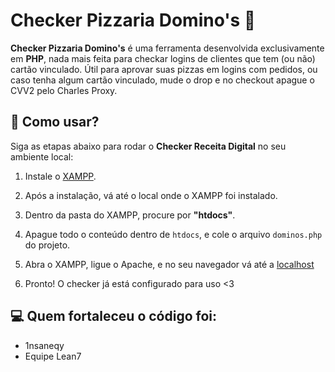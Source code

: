 # Checker Pizzaria Domino's 🍕

**Checker Pizzaria Domino's** é uma ferramenta desenvolvida exclusivamente em **PHP**, nada mais feita para checkar logins de clientes que tem (ou não) cartão vinculado. Útil para aprovar suas pizzas em logins com pedidos, ou caso tenha algum cartão vinculado, mude o drop e no checkout apague o CVV2 pelo Charles Proxy.

## 💊 Como usar?

Siga as etapas abaixo para rodar o **Checker Receita Digital** no seu ambiente local:

1. Instale o [XAMPP](https://www.apachefriends.org/download.html).

2. Após a instalação, vá até o local onde o XAMPP foi instalado.

3. Dentro da pasta do XAMPP, procure por **"htdocs"**.

4. Apague todo o conteúdo dentro de `htdocs`, e cole o arquivo `dominos.php` do projeto.

5. Abra o XAMPP, ligue o Apache, e no seu navegador vá até a [localhost](http://localhost/)

6. Pronto! O checker já está configurado para uso <3

## 💻 Quem fortaleceu o código foi:

- 1nsaneqy
- Equipe Lean7
